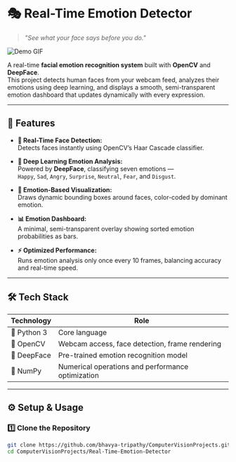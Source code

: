 # 🎭 Real-Time Emotion Detector  
> *"See what your face says before you do."*

![Demo GIF](demo.gif)

A real-time **facial emotion recognition system** built with **OpenCV** and **DeepFace**.  
This project detects human faces from your webcam feed, analyzes their emotions using deep learning, and displays a smooth, semi-transparent emotion dashboard that updates dynamically with every expression.

---

## 🚀 Features

- **🎥 Real-Time Face Detection:**  
  Detects faces instantly using OpenCV’s Haar Cascade classifier.

- **🧠 Deep Learning Emotion Analysis:**  
  Powered by **DeepFace**, classifying seven emotions —  
  `Happy`, `Sad`, `Angry`, `Surprise`, `Neutral`, `Fear`, and `Disgust`.

- **🌈 Emotion-Based Visualization:**  
  Draws dynamic bounding boxes around faces, color-coded by dominant emotion.

- **📊 Emotion Dashboard:**  
  A minimal, semi-transparent overlay showing sorted emotion probabilities as bars.

- **⚡ Optimized Performance:**  
  Runs emotion analysis only once every 10 frames, balancing accuracy and real-time speed.

---

## 🛠️ Tech Stack

| Technology | Role |
|-------------|------|
| 🐍 Python 3 | Core language |
| 🎥 OpenCV | Webcam access, face detection, frame rendering |
| 🤖 DeepFace | Pre-trained emotion recognition model |
| 🔢 NumPy | Numerical operations and performance optimization |

---

## ⚙️ Setup & Usage

### 1️⃣ Clone the Repository
```bash
git clone https://github.com/bhavya-tripathy/ComputerVisionProjects.git
cd ComputerVisionProjects/Real-Time-Emotion-Detector
